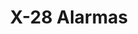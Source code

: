 ---
title: "X-28 Alarmas"
url: /ciudad-autonoma-de-buenos-aires/x-28-alarmas-avenida-eva-peron/
shop: general
---